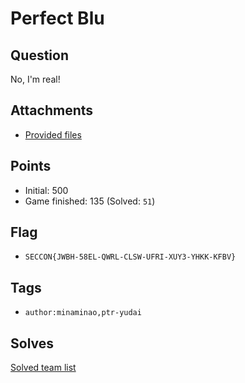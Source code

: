 # Perfect Blu
## Question
No, I'm real!


## Attachments
- [Provided files](files/)

## Points
- Initial: 500
- Game finished: 135 (Solved: `51`)

## Flag
- `SECCON{JWBH-58EL-QWRL-CLSW-UFRI-XUY3-YHKK-KFBV}`

## Tags
- `author:minaminao,ptr-yudai`

## Solves
[Solved team list](./solves.md)